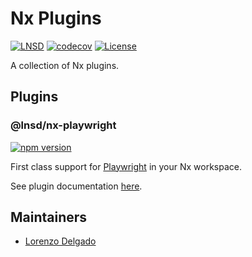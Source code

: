 # Nx Plugins

[![LNSD](https://github.com/LNSD/nx-plugins/actions/workflows/ci.yml/badge.svg?style=shield)](https://app.circleci.com/pipelines/github/LNSD/nx-plus)
[![codecov](https://codecov.io/gh/LNSD/nx-plugins/branch/main/graph/badge.svg?token=VD3FM6GW4J)](https://codecov.io/gh/LNSD/nx-plugins)
[![License](https://img.shields.io/github/license/ZachJW34/nx-plus)](https://github.com/LNSD/nx-plugins/blob/master/LICENSE)

A collection of Nx plugins.

## Plugins

### @lnsd/nx-playwright

[![npm version](https://badge.fury.io/js/@lnsd%2Fnx-playwright.svg)](https://www.npmjs.com/package/@lnsd/nx-playwright)

First class support for [Playwright](https://playwright.dev/) in your Nx workspace.

See plugin documentation [here](https://github.com/LNSD/nx-plugins/tree/main/packages/playwright).

## Maintainers

- [Lorenzo Delgado](https://github.com/LNSD)
